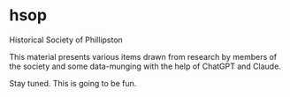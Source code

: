 # hsop
Historical Society of Phillipston

This material presents various items drawn from research by members of the society and some data-munging with the help of ChatGPT and Claude. 

Stay tuned. This is going to be fun.

